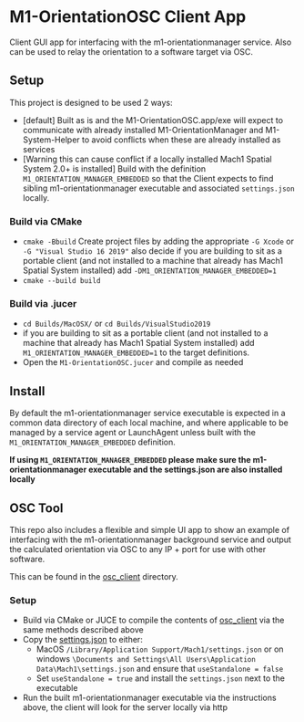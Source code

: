 # M1-OrientationOSC Client App
Client GUI app for interfacing with the m1-orientationmanager service. Also can be used to relay the orientation to a software target via OSC.

## Setup

This project is designed to be used 2 ways: 
- [default] Built as is and the M1-OrientationOSC.app/exe will expect to communicate with already installed M1-OrientationManager and M1-System-Helper to avoid conflicts when these are already installed as services
- [Warning this can cause conflict if a locally installed Mach1 Spatial System 2.0+ is installed] Build with the definition `M1_ORIENTATION_MANAGER_EMBEDDED` so that the Client expects to find sibling m1-orientationmanager executable and associated `settings.json` locally. 

### Build via CMake
- `cmake -Bbuild` Create project files by adding the appropriate `-G Xcode` or `-G "Visual Studio 16 2019"` also decide if you are building to sit as a portable client (and not installed to a machine that already has Mach1 Spatial System installed) add `-DM1_ORIENTATION_MANAGER_EMBEDDED=1`
- `cmake --build build`

### Build via .jucer
- `cd Builds/MacOSX/` or `cd Builds/VisualStudio2019`
- if you are building to sit as a portable client (and not installed to a machine that already has Mach1 Spatial System installed) add `M1_ORIENTATION_MANAGER_EMBEDDED=1` to the target definitions.
- Open the `M1-OrientationOSC.jucer` and compile as needed

## Install
By default the m1-orientationmanager service executable is expected in a common data directory of each local machine, and where applicable to be managed by a service agent or LaunchAgent unless built with the `M1_ORIENTATION_MANAGER_EMBEDDED` definition.

**If using `M1_ORIENTATION_MANAGER_EMBEDDED` please make sure the m1-orientationmanager executable and the settings.json are also installed locally**

## OSC Tool
This repo also includes a flexible and simple UI app to show an example of interfacing with the m1-orientationmanager background service and output the calculated orientation via OSC to any IP + port for use with other software. 

This can be found in the [osc_client](osc_client) directory.

### Setup
- Build via CMake or JUCE to compile the contents of [osc_client](osc_client) via the same methods described above
- Copy the [settings.json](Resources/settings.json) to either:
	- MacOS `/Library/Application Support/Mach1/settings.json` or on windows `\Documents and Settings\All Users\Application Data\Mach1\settings.json` and ensure that `useStandalone = false`
	- Set `useStandalone = true` and install the `settings.json` next to the executable
- Run the built m1-orientationmanager executable via the instructions above, the client will look for the server locally via http

